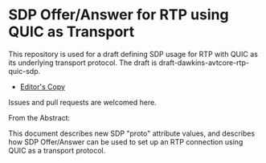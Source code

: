 # SDP Offer/Answer for RTP using QUIC as Transport

This repository is used for a draft defining SDP usage for RTP with QUIC as its underlying transport protocol. The draft is draft-dawkins-avtcore-rtp-quic-sdp.

* [Editor's Copy](https://SpencerDawkins.github.io/sdp-rtp-quic/#go.draft-dawkins-sdp-rtp-quic.html)

Issues and pull requests are welcomed here. 

From the Abstract:

This document describes new SDP "proto" attribute values, and describes how SDP Offer/Answer can be used to set up an RTP connection using QUIC as a transport protocol. 
